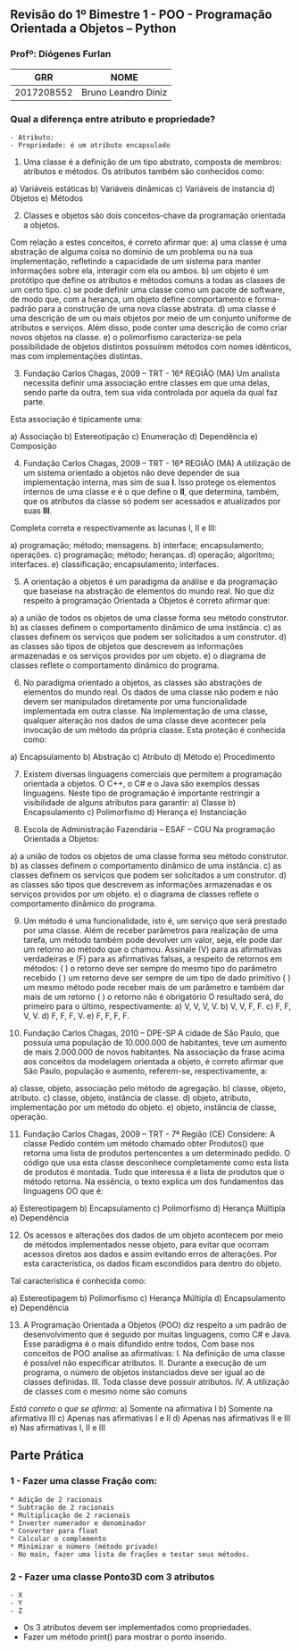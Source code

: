 ## Revisão do 1º Bimestre  1 - POO - Programação Orientada a Objetos – Python
### Profº: Diógenes Furlan

| GRR | NOME |
| ------ | ------ |
| 2017208552 | Bruno Leandro Diniz |

### Qual a diferença entre atributo e propriedade?
    - Atributo: 
    - Propriedade: é um atributo encapsulado

1. Uma classe é a definição de um tipo abstrato, composta de membros: atributos e
métodos.
Os atributos também são conhecidos como:

a) Variáveis estáticas
b) Variáveis dinâmicas
c) Variáveis de instancia
d) Objetos
e) Métodos

2. Classes e objetos são dois conceitos-chave da programação orientada a objetos.

Com relação a estes conceitos, é correto afirmar que:
a) uma classe é uma abstração de alguma coisa no domínio de um problema ou
na sua implementação, refletindo a capacidade de um sistema para manter
informações sobre ela, interagir com ela ou ambos.
b) um objeto é um protótipo que define os atributos e métodos comuns a todas
as classes de um certo tipo.
c) se pode definir uma classe como um pacote de software, de modo que, com a
herança, um objeto define comportamento e forma-padrão para a construção
de uma nova classe abstrata.
d) uma classe é uma descrição de um ou mais objetos por meio de um conjunto
uniforme de atributos e serviços. Além disso, pode conter uma descrição de
como criar novos objetos na classe.
e) o polimorfismo caracteriza-se pela possibilidade de objetos distintos
possuírem métodos com nomes idênticos, mas com implementações
distintas.

3. Fundação Carlos Chagas, 2009 – TRT - 16ª REGIÃO (MA)
Um analista necessita definir uma associação entre classes em que uma delas,
sendo parte da outra, tem sua vida controlada por aquela da qual faz parte.

Esta associação é tipicamente uma:

a) Associação
b) Estereotipação
c) Enumeração
d) Dependência
e) Composição

4. Fundação Carlos Chagas, 2009 – TRT - 16ª REGIÃO (MA)
A utilização de um sistema orientado a objetos não deve depender de sua
implementação interna, mas sim de sua __I__. Isso protege os elementos internos
de uma classe e é o que define o __II__, que determina, também, que os atributos
da classe só podem ser acessados e atualizados por suas __III__.

Completa correta e respectivamente as lacunas I, II e III:

a) programação; método; mensagens.
b) interface; encapsulamento; operações.
c) programação; método; heranças.
d) operação; algoritmo; interfaces.
e) classificação; encapsulamento; interfaces.

5. A orientação a objetos é um paradigma da análise e da programação que baseiase na abstração de elementos do mundo real.
No que diz respeito à programação Orientada a Objetos é correto afirmar que:

a) a união de todos os objetos de uma classe forma seu método construtor.
b) as classes definem o comportamento dinâmico de uma instância.
c) as classes definem os serviços que podem ser solicitados a um construtor.
d) as classes são tipos de objetos que descrevem as informações armazenadas e
os serviços providos por um objeto.
e) o diagrama de classes reflete o comportamento dinâmico do programa.

6. No paradigma orientado a objetos, as classes são abstrações de elementos do
mundo real. Os dados de uma classe não podem e não devem ser manipulados
diretamente por uma funcionalidade implementada em outra classe.
Na implementação de uma classe, qualquer alteração nos dados de uma classe
deve acontecer pela invocação de um método da própria classe. Esta proteção é
conhecida como:

a) Encapsulamento
b) Abstração
c) Atributo
d) Método
e) Procedimento

7. Existem diversas linguagens comerciais que permitem a programação orientada a
objetos. O C++, o C# e o Java são exemplos dessas linguagens.
Neste tipo de programação é importante restringir a visibilidade de alguns
atributos para garantir:
a) Classe
b) Encapsulamento
c) Polimorfismo
d) Herança
e) Instanciação


8. Escola de Administração Fazendária – ESAF – CGU
Na programação Orientada a Objetos:

a) a união de todos os objetos de uma classe forma seu método construtor.
b) as classes definem o comportamento dinâmico de uma instância.
c) as classes definem os serviços que podem ser solicitados a um construtor.
d) as classes são tipos que descrevem as informações armazenadas e os serviços
providos por um objeto.
e) o diagrama de classes reflete o comportamento dinâmico do programa.


9. Um método é uma funcionalidade, isto é, um serviço que será prestado por uma
classe. Além de receber parâmetros para realização de uma tarefa, um método
também pode devolver um valor, seja, ele pode dar um retorno ao método que o
chamou.
Assinale (V) para as afirmativas verdadeiras e (F) para as afirmativas falsas, a
respeito de retornos em métodos:
( ) o retorno deve ser sempre do mesmo tipo do parâmetro recebido
( ) um retorno deve ser sempre de um tipo de dado primitivo
( ) um mesmo método pode receber mais de um parâmetro e também dar mais
de um retorno
( ) o retorno não é obrigatório
O resultado será, do primeiro para o último, respectivamente:
a) V, V, V, V.
b) V, V, F, F.
c) F, F, V, V.
d) F, F, F, V.
e) F, F, F, F.

10. Fundação Carlos Chagas, 2010 – DPE-SP
A cidade de São Paulo, que possuía uma população de 10.000.000 de habitantes,
teve um aumento de mais 2.000.000 de novos habitantes.
Na associação da frase acima aos conceitos da modelagem orientada a objeto, é
correto afirmar que São Paulo, população e aumento, referem-se,
respectivamente, a:

a) classe, objeto, associação pelo método de agregação.
b) classe, objeto, atributo.
c) classe, objeto, instância de classe.
d) objeto, atributo, implementação por um método do objeto.
e) objeto, instância de classe, operação.

11. Fundação Carlos Chagas, 2009 – TRT - 7ª Região (CE)
Considere: A classe Pedido contém um método chamado obter Produtos() que
retorna uma lista de produtos pertencentes a um determinado pedido. O código
que usa esta classe desconhece completamente como esta lista de produtos é
montada. Tudo que interessa é a lista de produtos que o método retorna.
Na essência, o texto explica um dos fundamentos das linguagens OO que é:

a) Estereotipagem
b) Encapsulamento
c) Polimorfismo
d) Herança Múltipla
e) Dependência

12. Os acessos e alterações dos dados de um objeto acontecem por meio de
métodos implementados nesse objeto, para evitar que ocorram acessos diretos
aos dados e assim evitando erros de alterações. Por esta característica, os dados
ficam escondidos para dentro do objeto.

Tal característica é conhecida como:

a) Estereotipagem
b) Polimorfismo
c) Herança Múltipla
d) Encapsulamento
e) Dependência


13. A Programação Orientada a Objetos (POO) diz respeito a um padrão de
desenvolvimento que é seguido por muitas linguagens, como C# e Java. Esse
paradigma é o mais difundido entre todos,
Com base nos conceitos de POO analise as afirmativas:
I. Na definição de uma classe é possível não especificar atributos.
II. Durante a execução de um programa, o número de objetos instanciados
deve ser igual ao de classes definidas.
III. Toda classe deve possuir atributos.
IV. A utilização de classes com o mesmo nome são comuns

*Está correto o que se afirma:*
a) Somente na afirmativa I
b) Somente na afirmativa III
c) Apenas nas afirmativas I e II
d) Apenas nas afirmativas II e III
e) Nas afirmativas I, II e III

## Parte Prática
### 1 - Fazer uma classe Fração com:
    * Adição de 2 racionais
    * Subtração de 2 racionais
    * Multiplicação de 2 racionais
    * Inverter numerador e denominador
    * Converter para float
    * Calcular o complemento
    * Minimizar o número (método privado)
    - No main, fazer uma lista de frações e testar seus métodos.

### 2 - Fazer uma classe Ponto3D com 3 atributos
    - X
    - Y
    - Z
* Os 3 atributos devem ser implementados como propriedades.
* Fazer um método print() para mostrar o ponto inserido.